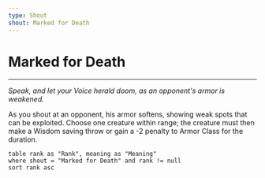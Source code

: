 ```yaml
---
type: Shout
shout: Marked for Death
---
```

# Marked for Death
---
*Speak, and let your Voice herald doom, as an opponent's armor is weakened.*

As you shout at an opponent, his armor softens, showing weak spots that can be exploited. Choose one creature within range; the creature must then make a Wisdom saving throw or gain a -2 penalty to Armor Class for the duration.

```dataview
table rank as "Rank", meaning as "Meaning"
where shout = "Marked for Death" and rank != null
sort rank asc
```